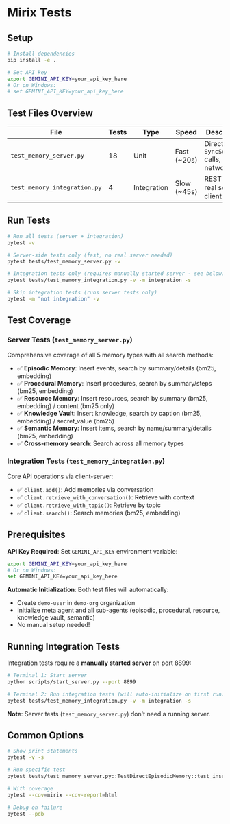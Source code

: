 # Mirix Tests

## Setup

```bash
# Install dependencies
pip install -e .

# Set API key
export GEMINI_API_KEY=your_api_key_here
# Or on Windows:
# set GEMINI_API_KEY=your_api_key_here
```

## Test Files Overview

| File | Tests | Type | Speed | Description |
|------|-------|------|-------|-------------|
| `test_memory_server.py` | 18 | Unit | Fast (~20s) | Direct `SyncServer()` calls, no network |
| `test_memory_integration.py` | 4 | Integration | Slow (~45s) | REST API via real server + client |

## Run Tests

```bash
# Run all tests (server + integration)
pytest -v

# Server-side tests only (fast, no real server needed)
pytest tests/test_memory_server.py -v

# Integration tests only (requires manually started server - see below)
pytest tests/test_memory_integration.py -v -m integration -s

# Skip integration tests (runs server tests only)
pytest -m "not integration" -v
```

## Test Coverage

### Server Tests (`test_memory_server.py`)
Comprehensive coverage of all 5 memory types with all search methods:
- ✅ **Episodic Memory**: Insert events, search by summary/details (bm25, embedding)
- ✅ **Procedural Memory**: Insert procedures, search by summary/steps (bm25, embedding)
- ✅ **Resource Memory**: Insert resources, search by summary (bm25, embedding) / content (bm25 only)
- ✅ **Knowledge Vault**: Insert knowledge, search by caption (bm25, embedding) / secret_value (bm25)
- ✅ **Semantic Memory**: Insert items, search by name/summary/details (bm25, embedding)
- ✅ **Cross-memory search**: Search across all memory types

### Integration Tests (`test_memory_integration.py`)
Core API operations via client-server:
- ✅ `client.add()`: Add memories via conversation
- ✅ `client.retrieve_with_conversation()`: Retrieve with context
- ✅ `client.retrieve_with_topic()`: Retrieve by topic
- ✅ `client.search()`: Search memories (bm25, embedding)

## Prerequisites

**API Key Required**: Set `GEMINI_API_KEY` environment variable:

```bash
export GEMINI_API_KEY=your_api_key_here
# Or on Windows:
set GEMINI_API_KEY=your_api_key_here
```

**Automatic Initialization**: Both test files will automatically:
- Create `demo-user` in `demo-org` organization
- Initialize meta agent and all sub-agents (episodic, procedural, resource, knowledge vault, semantic)
- No manual setup needed!

## Running Integration Tests

Integration tests require a **manually started server** on port 8899:

```bash
# Terminal 1: Start server
python scripts/start_server.py --port 8899

# Terminal 2: Run integration tests (will auto-initialize on first run)
pytest tests/test_memory_integration.py -v -m integration -s
```

**Note**: Server tests (`test_memory_server.py`) don't need a running server.

## Common Options

```bash
# Show print statements
pytest -v -s

# Run specific test
pytest tests/test_memory_server.py::TestDirectEpisodicMemory::test_insert_event -v

# With coverage
pytest --cov=mirix --cov-report=html

# Debug on failure
pytest --pdb
```
